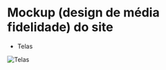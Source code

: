 # Mockup (design de média fidelidade) do site

<ul><li>Telas</li></ul>
<img src="Guia Canino.png" alt="Telas">
